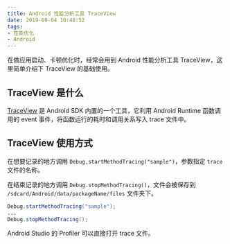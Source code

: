 ```yaml
---
title: Android 性能分析工具 TraceView
date: 2019-09-04 10:48:52
tags:
- 性能优化
- Android
---
```


在做应用启动、卡顿优化时，经常会用到 Android 性能分析工具 TraceView，这里简单介绍下 TraceView 的基础使用。

## TraceView 是什么

[TraceView](https://developer.android.google.cn/studio/profile/generate-trace-logs) 是 Android SDK 内置的一个工具，它利用 Android Runtime 函数调用的 event 事件，将函数运行的耗时和调用关系写入 trace 文件中。

## TraceView 使用方式

在想要记录的地方调用 `Debug.startMethodTracing("sample")`，参数指定 `trace` 文件的名称。

在结束记录的地方调用 `Debug.stopMethodTracing()`，文件会被保存到 `/sdcard/Android/data/packageName/files` 文件夹下。

```java
Debug.startMethodTracing("sample");
...
Debug.stopMethodTracing();
```

Android Studio 的  Profiler 可以直接打开 trace 文件。



